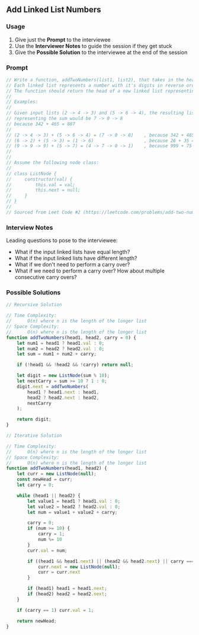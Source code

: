 ## Add Linked List Numbers

### Usage

1. Give just the **Prompt** to the interviewee
2. Use the **Interviewer Notes** to guide the session if they get stuck 
3. Give the **Possible Solution** to the interviewee at the end of the session

### Prompt

```javascript
// Write a function, addTwoNumbers(list1, list2), that takes in the head nodes of two linked lists.
// Each linked list represents a number with it's digits in reverse order.
// The function should return the head of a new linked list representing the sum of the two lists.
//
// Examples:
//
// Given input lists (2 -> 4 -> 3) and (5 -> 6 -> 4), the resulting list
// representing the sum would be 7 -> 0 -> 8
// because 342 + 465 = 807
//
// (2 -> 4 -> 3) + (5 -> 6 -> 4) = (7 -> 0 -> 8)    , because 342 + 465 = 807
// (6 -> 2) + (5 -> 3) = (1 -> 6)                   , because 26 + 35 = 61
// (9 -> 9 -> 9) + (5 -> 7) = (4 -> 7 -> 0 -> 1)    , because 999 + 75 = 1074
//
// 
// Assume the following node class:
//
// class ListNode {
//     constructor(val) {
//         this.val = val;
//         this.next = null;
//     }
// }
//
// Sourced from Leet Code #2 (https://leetcode.com/problems/add-two-numbers)
```

### Interview Notes

Leading questions to pose to the interviewee:

+ What if the input linked lists have equal length?
+ What if the input linked lists have different length?
+ What if we don't need to perform a carry over?
+ What if we need to perform a carry over? How about multiple consecutive carry overs?

### Possible Solutions

```javascript
// Recursive Solution

// Time Complexity: 
//      O(n) where n is the length of the longer list
// Space Complexity:
//      O(n) where n is the length of the longer list
function addTwoNumbers(head1, head2, carry = 0) {
    let num1 = head1 ? head1.val : 0;
    let num2 = head2 ? head2.val : 0;
    let sum = num1 + num2 + carry;

    if (!head1 && !head2 && !carry) return null;

    let digit = new ListNode(sum % 10);
    let nextCarry = sum >= 10 ? 1 : 0;
    digit.next = addTwoNumbers(
        head1 ? head1.next : head1, 
        head2 ? head2.next : head2, 
        nextCarry
    );

    return digit;
}
```

```javascript
// Iterative Solution

// Time Complexity: 
//      O(n) where n is the length of the longer list
// Space Complexity:
//      O(n) where n is the length of the longer list
function addTwoNumbers(head1, head2) {
    let curr = new ListNode(null);
    const newHead = curr;
    let carry = 0;

    while (head1 || head2) {
        let value1 = head1 ? head1.val : 0;
        let value2 = head2 ? head2.val : 0;
        let num = value1 + value2 + carry;

        carry = 0;
        if (num >= 10) {
            carry = 1;
            num %= 10
        }
        curr.val = num;

        if ((head1 && head1.next) || (head2 && head2.next) || carry === 1) {
            curr.next = new ListNode(null);
            curr = curr.next
        }

        if (head1) head1 = head1.next;
        if (head2) head2 = head2.next;
    }

    if (carry == 1) curr.val = 1;

    return newHead;
}
```